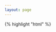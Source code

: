 ```yaml
---
layout: page
---
```



{% highlight "html" %}
<script type="edgeside/{{elementType}}" ...>
{% endhighlight %}

{{ content | safe }}

## Attributes

|Name|Description|Required?|
|:---|:---------|:---:|
{% for attribute in element.attributes -%}
|**{{attribute.name}}**|{{attribute.description}}|{{"yes" if attribute.required else "no"}}|
{% endfor %}

## Element content

{{ element.content if element.content else "Empty."}}

---

## Examples
{% for item in collections[elementType] | includeTag('example') | sort(false, true, 'fileSlug') %}

### {{item.fileSlug}} - {{item.data.title}}

{{item.data.description}}

{% highlight "html" %}
{{item.templateContent|safe}}
{% endhighlight %}

#### Live Results:
{% if item.data.frame_url %}
  <iframe src="{{item.data.frame_url}}" frameborder="0"></iframe>
{% else %}
  <div class="live-results">
  {{item.templateContent|safe}}
  </div>
{% endif %}

#### Live Results (Source):

<pre><code class="live-results-source language-html"></code></pre>

---

{% endfor %}

